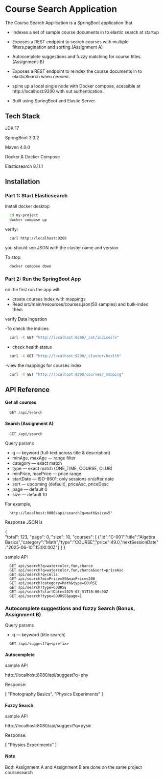 
# Course Search Application

The Course Search Application is a SpringBoot application that:
 
- Indexes a set of sample course documents in to elastic  search at startup

- Exposes a REST endpoint to search courses with multiple filters,pagination and sorting.(Assignment A)

- Autocomplete suggestions and fuzzy matching for course titles.(Assignment-B)

- Exposes a REST endpoint to reindex the course documents in to elasticSearch when needed.

- spins up a local single node with Docker compose, acessible at http://localhost:9200 with out authentication.

- Built using SpringBoot and Elastic Server.



## Tech Stack

JDK 17

SpringBoot 3.3.2

Maven 4.0.0

Docker & Docker Compose

Elasticsearch 8.11.1









## Installation
### Part 1: Start Elasticsearch

Install docker desktop

```bash
  cd my-project
  docker compose up
```

verify:
```bash
  curl http://localhost:9200
```
you should see JSON with the cluster name and version

To stop:
```bash
  docker compose down
```

### Part 2: Run the SpringBoot App

on the first run the app will:

   - create courses index with mappings
   - Read src/main/resources/courses.json(50 samples) and bulk-index them 

   verify Data Ingestion

-To check the indices
```bash
  curl -X GET "http://localhost:9200/_cat/indices?v"
```
- check health status
```bash
  curl -X GET "http://localhost:9200/_cluster/health"
```
-view the mappings for courses index
```bash
  curl -X GET "http://localhost:9200/courses/_mapping"
```
 


## API Reference

#### Get all courses

```http
  GET /api/search
```
#### Search (Assignment A)

```http
  GET /api/search
```
Query params

- q — keyword (full-text across title & description)
- minAge, maxAge — range filter
- category — exact match
- type — exact match (ONE_TIME, COURSE, CLUB)
- minPrice, maxPrice — price range
- startDate — ISO-8601; only sessions on/after date
- sort — upcoming (default), priceAsc, priceDesc
- page — default 0
- size — default 10

For example,
```http
  http://localhost:8080/api/search?q=math&size=5"
```
Response JSON is 

{   
 "total": 123,
  "page": 0,
  "size": 10,
  "courses": [
    {"id":"C-001","title":"Algebra Basics","category":"Math","type":"COURSE","price":49.0,"nextSessionDate":"2025-06-10T15:00:00Z"}
  ]
}

sample API

```http
  GET api/search?q=watercolor,fun,chance
  GET api/search?q=watercolor,fun,chance&sort=priceAsc
  GET api/search?q=cells
  GET api/search?minPrice=50&maxPrice=200
  GET api/search?category=Math&type=COURSE
  GET api/search?type=COURSE
  GET api/search?startDate=2025-07-31T10:00:00Z
  GET api/search?type=COURSE&page=1
```
### Autocomplete suggestions and fuzzy Search (Bonus, Assignment B)

Query params

- q — keyword (title search)

```http
  GET /api/suggest?q=<prefix>
```
#### Autocomplete

sample API

   http://localhost:8080/api/suggest?q=phy

Response:
   
   [
    "Photography Basics",
    "Physics Experiments"
  ]

#### Fuzzy Search

sample API

  http://localhost:8080/api/suggest?q=pysic

Response:
   
   [
    "Physics Experiments"
  ]
#### Note
Both Assignment A and Assignment B are done on the same project coursesearch



